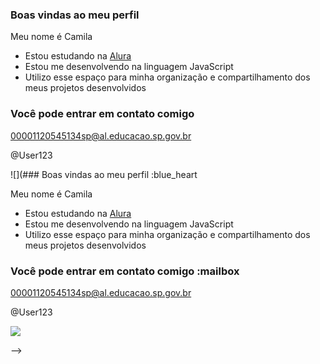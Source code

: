 ### Boas vindas ao meu perfil 

Meu nome é Camila

- Estou estudando na [Alura](https://www.alura.com.br)
- Estou me desenvolvendo na linguagem JavaScript
- Utilizo esse espaço para minha organização e compartilhamento dos meus projetos desenvolvidos

### Você pode entrar em contato comigo

00001120545134sp@al.educacao.sp.gov.br

@User123

![](### Boas vindas ao meu perfil :blue_heart

Meu nome é Camila

- Estou estudando na [Alura](https://www.alura.com.br)
- Estou me desenvolvendo na linguagem JavaScript
- Utilizo esse espaço para minha organização e compartilhamento dos meus projetos desenvolvidos

### Você pode entrar em contato comigo :mailbox

00001120545134sp@al.educacao.sp.gov.br

@User123

![](https://tenor.com/view/345cat-gif-25788679)

-->
